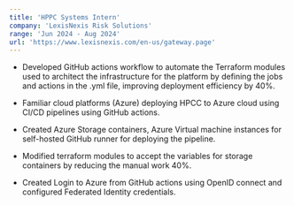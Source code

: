 ```yaml
---
title: 'HPPC Systems Intern'
company: 'LexisNexis Risk Solutions'
range: 'Jun 2024 - Aug 2024'
url: 'https://www.lexisnexis.com/en-us/gateway.page'
---
```


- Developed GitHub actions workflow to automate the Terraform modules used to architect the infrastructure for the platform by defining the jobs and actions in the .yml file, improving deployment efficiency by 40%.

- Familiar cloud platforms (Azure) deploying HPCC to Azure cloud using CI/CD pipelines using GitHub actions.

- Created Azure Storage containers, Azure Virtual machine instances for self-hosted GitHub runner for deploying the pipeline.

- Modified terraform modules to accept the variables for storage containers by reducing the manual work 40%.

- Created Login to Azure from GitHub actions using OpenID connect and configured Federated Identity credentials.